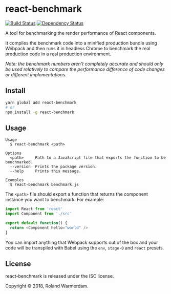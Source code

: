 # react-benchmark

[![Build Status](https://travis-ci.org/Rowno/react-benchmark.svg?branch=master)](https://travis-ci.org/Rowno/react-benchmark)
[![Dependency Status](https://david-dm.org/Rowno/react-benchmark/status.svg)](https://david-dm.org/Rowno/react-benchmark)

A tool for benchmarking the render performance of React components.

It compiles the benchmark code into a minified production bundle using Webpack and then runs it in headless Chrome to benchmark the real production code in a real production environment.

_Note: the benchmark numbers aren't completely accurate and should only be used relatively to compare the performance difference of code changes or different implementations._

## Install

```sh
yarn global add react-benchmark
# or
npm install -g react-benchmark
```

## Usage

```
Usage
  $ react-benchmark <path>

Options
  <path>     Path to a JavaScript file that exports the function to be benchmarked.
  --version  Prints the package version.
  --help     Prints this message.

Examples
  $ react-benchmark benchmark.js
```

The `<path>` file should export a function that returns the component instance you want to benchmark. For example:

```js
import React from 'react'
import Component from './src'

export default function() {
  return <Component hello="world" />
}
```

You can import anything that Webpack supports out of the box and your code will be transpiled with Babel using the `env`, `stage-0` and `react` presets.

## License

react-benchmark is released under the ISC license.

Copyright © 2018, Roland Warmerdam.
